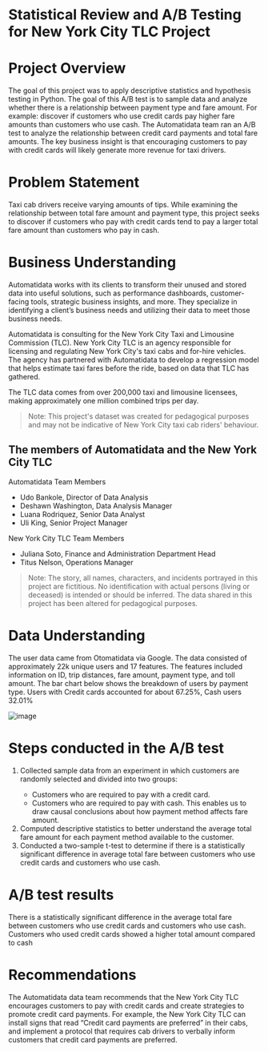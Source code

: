# Statistical Review and A/B Testing for New York City TLC Project

# Project Overview
The goal of this project was to apply descriptive statistics and hypothesis testing in Python. The goal of this A/B test is to sample data and analyze whether there is a relationship between payment type and fare amount. For example: discover if customers who use credit cards pay higher fare amounts than customers who use cash. The Automatidata team ran an A/B test to analyze the relationship between credit card payments and total fare amounts. The key business insight is that encouraging customers to pay with credit cards will likely generate more revenue for taxi drivers. 


# Problem Statement
Taxi cab drivers receive varying amounts of tips. While examining the relationship between total fare amount and payment type, this project seeks to discover if customers who pay with credit cards tend to pay a larger total fare amount than customers who pay in cash. 

# Business Understanding
Automatidata works with its clients to transform their unused and stored data into useful solutions, such as performance dashboards, customer-facing tools, strategic business insights, and more. They specialize in identifying a client’s business needs and utilizing their data to meet those business needs. 

Automatidata is consulting for the New York City Taxi and Limousine Commission (TLC). New York City TLC is an agency responsible for licensing and regulating New York City's taxi cabs and for-hire vehicles. The agency has partnered with Automatidata to develop a regression model that helps estimate taxi fares before the ride, based on data that TLC has gathered. 

The TLC data comes from over 200,000 taxi and limousine licensees, making approximately one million combined trips per day. 

> Note: This project's dataset was created for pedagogical purposes and may not be indicative of New York City taxi cab riders' behaviour.

## The members of Automatidata and the New York City TLC 
Automatidata Team Members
<ul>
  <li>Udo Bankole, Director of Data Analysis</li>
  <li>Deshawn Washington, Data Analysis Manager</li>
  <li>Luana Rodriquez, Senior Data Analyst</li>
  <li>Uli King, Senior Project Manager</li>
</ul>

New York City TLC Team Members
<ul>
  <li>Juliana Soto, Finance and Administration Department Head</li>
  <li>Titus Nelson, Operations Manager</li>
</ul>

> Note: The story, all names, characters, and incidents portrayed in this project are fictitious. No identification with actual persons (living or deceased) is intended or should be inferred. The data shared in this project has been altered for pedagogical purposes.

# Data Understanding
The user data came from Otomatidata via Google. The data consisted of approximately 22k unique users and 17 features. The features included information on ID, trip distances, fare amount, payment type, and toll amount. The bar chart below shows the breakdown of users by payment type. Users with Credit cards accounted for about 67.25%, Cash users 32.01%

![image](https://github.com/oscarkalinga/Statistical-Review-and-A-B-Testing-for-New-York-City-TLC-Project/assets/73540285/cf79eb25-cdd8-44a2-ac71-9bc8f729093d)

# Steps conducted in the A/B test
<ol>
  <li>Collected sample data from an experiment in which customers are randomly selected and divided into two groups:</li>
  <ul>
    <li>Customers who are required to pay with a credit card.</li>
    <li>Customers who are required to pay with cash. This enables us to draw causal conclusions about how payment method affects fare amount.</li>
  </ul>
  <li>Computed descriptive statistics to better understand the average total fare amount for each payment method available to the customer.</li>
  <li>Conducted a two-sample t-test to determine if there is a statistically significant difference in average total fare between customers who use credit cards and customers who use cash. </li>
</ol>

# A/B test results
There is a statistically significant difference in the average total fare between customers who use credit cards and customers who use cash. Customers who used credit cards showed a higher total amount compared to cash

# Recommendations
The Automatidata data team recommends that the New York City TLC encourages customers to pay with credit cards and create strategies to promote credit card payments. For example, the New York City TLC can install signs that read “Credit card payments are preferred” in their cabs, and implement a protocol that requires cab drivers to verbally inform customers that credit card payments are preferred. 
